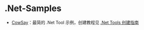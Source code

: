 # .Net-Samples

- [CowSay](https://github.com/xuejiaW/.Net-Samples/tree/main/CowSay)：最简的 .Net Tool 示例，创建教程见 [.Net Tools 创建指南](https://tuncle.blog/create_.net_tools/?highlight=.net)
